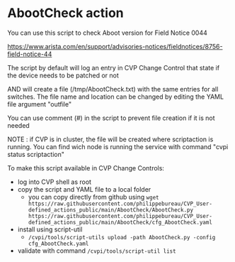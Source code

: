# AbootCheck action
You can use this script to check Aboot version for Field Notice 0044

https://www.arista.com/en/support/advisories-notices/fieldnotices/8756-field-notice-44

The script by default will log an entry in CVP Change Control that state if the device needs to be patched or not

AND will create a file (/tmp/AbootCheck.txt) with the same entries for all switches.  The file name and location can be changed by editing the YAML file argument "outfile"

You can use comment (#) in the script to prevent file creation if it is not needed

NOTE : if CVP is in cluster, the file will be created where scriptaction is running.  You can find wich node is running the service with command "cvpi status scriptaction"

To make this script available in CVP Change Controls:
* log into CVP shell as root
* copy the script and YAML file to a local folder 
    - you can copy directly from github using `wget https://raw.githubusercontent.com/philippebureau/CVP_User-defined_actions_public/main/AbootCheck/AbootCheck.py https://raw.githubusercontent.com/philippebureau/CVP_User-defined_actions_public/main/AbootCheck/cfg_AbootCheck.yaml`
* install using script-util 
    - `/cvpi/tools/script-utils upload -path AbootCheck.py -config cfg_AbootCheck.yaml`
* validate with command `/cvpi/tools/script-util list`